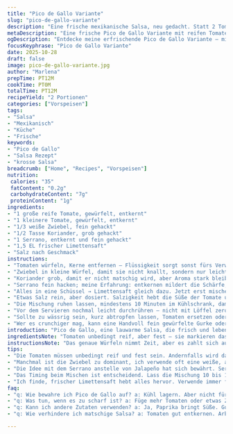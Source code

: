 ```yaml
---
title: "Pico de Gallo Variante"
slug: "pico-de-gallo-variante"
description: "Eine frische mexikanische Salsa, neu gedacht. Statt 2 Tomaten nehme ich 1 große und 1 kleinere, beide voll reif, aber mit mehr Fleischanteil. Weniger Zwiebel, etwa 1/3 einer weißen Zwiebel, damit die Schärfe nicht überfährt. Statt Jalapeño eine milde Serrano, fein gehackt, für ein wärmeres Mundgefühl. Koriander bleibt, aber nur grob gehackt, weil ich die Textur mag. Limettensaft etwas erhöht, 1,5 Esslöffel für mehr Frische. Aufbewahrt im Kühlschrank entfaltet der Geschmack sich mit kühler, aber nicht abgestandener Note. Wichtig: Alles gut vermischen, damit die Säfte sich verbinden. Kleine Neigung zum leicht süßlichen Aroma durch Tomatensortenwahl."
metaDescription: "Eine frische Pico de Gallo Variante mit reifen Tomaten und milder Serrano für den perfekten Kick. Ideal für jede mexikanische Mahlzeit."
ogDescription: "Entdecke meine erfrischende Pico de Gallo Variante – mit reifen Tomaten und mildem Serrano. Frisch und voll im Geschmack, perfekt für Partys."
focusKeyphrase: "Pico de Gallo Variante"
date: 2025-10-28
draft: false
image: pico-de-gallo-variante.jpg
author: "Marlena"
prepTime: PT12M
cookTime: PT0M
totalTime: PT12M
recipeYield: "2 Portionen"
categories: ["Vorspeisen"]
tags:
- "Salsa"
- "Mexikanisch"
- "Küche"
- "Frische"
keywords:
- "Pico de Gallo"
- "Salsa Rezept"
- "krosse Salsa"
breadcrumb: ["Home", "Recipes", "Vorspeisen"]
nutrition: 
 calories: "35"
 fatContent: "0.2g"
 carbohydrateContent: "7g"
 proteinContent: "1g"
ingredients:
- "1 große reife Tomate, gewürfelt, entkernt"
- "1 kleinere Tomate, gewürfelt, entkernt"
- "1/3 weiße Zwiebel, fein gehackt"
- "1/2 Tasse Koriander, grob gehackt"
- "1 Serrano, entkernt und fein gehackt"
- "1,5 EL frischer Limettensaft"
- "Salz nach Geschmack"
instructions:
- "Tomaten würfeln, Kerne entfernen – Flüssigkeit sorgt sonst fürs Verwaschene, besser klare Textur."
- "Zwiebel in kleine Würfel, damit sie nicht knallt, sondern nur leicht beißt."
- "Koriander grob, damit er nicht matschig wird, aber Aroma stark bleibt."
- "Serrano fein hacken; meine Erfahrung: entkernen mildert die Schärfe, aber der Geschmack bleibt."
- "Alles in eine Schüssel → Limettensaft gleich dazu. Jetzt erst mischen, sonst zerdrücken."
- "Etwas Salz rein, aber dosiert. Salzigkeit hebt die Süße der Tomate und Röstaromen hervor."
- "Die Mischung ruhen lassen, mindestens 10 Minuten im Kühlschrank, damit sich Saft verbindet und die Aromen schwingen."
- "Vor dem Servieren nochmal leicht durchrühren – nicht mit Löffel zerquetschen, bekommt sonst Bitternoten."
- "Sollte zu wässrig sein, kurz abtropfen lassen, Tomaten ersetzen oder mit frischem Limette auffrischen."
- "Wer es crunchiger mag, kann eine Handvoll fein gewürfelte Gurke oder Radieschen zufügen – gibt knackigen Kontrast."
introduction: "Pico de Gallo, eine lauwarme Salsa, die frisch und lebendig sein muss. Ich habe oft zu viel Zwiebel oder Tomate benutzt, sodass die Balance weg war. Wichtig ist der knackige Biss, das Spiel feiner Schärfe und der frische Limettenkick. Das Auge isst mit, also auf gleichmäßige Würfel achten. Man sieht sofort, ob das Verhältnis passt – zu nass, zu trocken oder die Schärfe zu dominant. Einmal probiert, will man’s immer wieder anders machen, diesmal mit Serrano, nicht Jalapeño, ein verspielter Unterschied, der mich nicht enttäuschte. Guter Pico lebt von Texturen, Timing und unbedingt einer Prise Erfahrung."
ingredientsNote: "Tomaten unbedingt reif, aber fest – sie markieren das Fundament. Wenn keine frischen reifen da, schmeckt es schnell flach. Weiße Zwiebel ursächlich für leichte Schärfe, was ich allerdings manchmal durch rote wie Romana ersetze, für mildere Süße. Statt Koriander kann auch glatte Petersilie genommen werden, aber verliert den mexikanischen Charakter. Serrano als Ersatz für Jalapeño – milder, doch nicht harmlos. Limettensaft am besten frisch, denn aus der Flasche wird es langweilig. Salzmenge variieren, viel hilft nicht viel. Kleiner Trick: Salz erst ans Ende, sonst ziehen die Zwiebeln durch und werden zu scharf. Kühlschrankruhzeit essentiell, man merkt es am Aroma. Verzichten auf Öl; Fett macht das nicht besser, aber cremig. Kein Ersetzen durch Tomatensauce oder ähnliches – falsch."
instructionsNote: "Das genaue Würfeln nimmt Zeit, aber es zahlt sich aus. Tomaten größer schneiden für Biss, nicht zu klein. Kerne entfernen ist lästig, aber notwendig, sonst wird das Ergebnis flüssig und matschig. Beim Schnippeln auf Messer achten – stumpfe Messer zerdrücken, statt schneiden, das stört. Serrano sorgfältig entkernen, Hände danach waschen, sonst brennt’s unangenehm. Zusammengeben und sofort Limettensaft, das bindet die Frische. Löffel nur sanft, da sonst das Gemüse matscht. Kühlen mindestens 10 Minuten – ich lasse meist 15, dann kommt der Geschmack richtig. Vor dem Servieren nochmal abschmecken, ggf. mehr Salz oder Limette. Sollte zu viel Flüssigkeit stehen, abgießen und separat verwenden. Wer Nachwürzen mag, sollte sich Zeit lassen, weil Aromen sich nachziehen. Nie zu früh servieren. Ich habe gelernt, die kleinen Details machen den Unterschied: Größe der Stücke, Abstimmung von Säure und Schärfe, richtiges Salz und Frische."
tips:
- "Die Tomaten müssen unbedingt reif und fest sein. Andernfalls wird das Ergebnis matschig. Ich schneide sie in gleichmäßige Würfel; das sorgt für die richtige Textur. Wenn du nicht genug frische Tomaten hast, verwende Zucchini oder Paprika. Beide geben frischen Biss, auch wenn der Geschmack anders ist. Achte darauf, dass die Zucchini in kleinsten Würfeln seid; sie bilden den richtigen Kontrast zu den Tomaten."
- "Manchmal ist die Zwiebel zu dominant, ich verwende oft eine weiße, aber manchmal auch rote. Rote Zwiebel bringt mehr Süße. Ein kleiner Trick: Schneide die Zwiebel in kleine Würfel. So wird der Geschmack sanfter und nicht so scharf. Wenn du es milder magst, nimm Frühlingszwiebeln; die passen ebenfalls gut."
- "Die Idee mit dem Serrano anstelle von Jalapeño hat sich bewährt. Serrano ist nicht ganz so scharf. Aber behalte in Aussicht: das Entkernen mindert die Schärfe. Wenn das Gewürz zu stark wird, keine Angst beim Anpassen: noch ein Stück Zwiebel oder eine Prise Zucker kann aushelfen. Achte auf die Balance von Süße, Schärfe und Frische."
- "Das Timing beim Mischen ist entscheidend. Lass die Mischung 10 bis 15 Minuten ruhen. So verbinden sich die Aromen und keiner der Zutaten maskiert die anderen. Vor dem Servieren nochmals gut durchrühren, aber sanft: zu fest und die Salsa wird zu Brei. Die Auge sollten gleichmäßige Würfel sehen, schau genau hin, wie die Texturen aufeinander reagieren."
- "Ich finde, frischer Limettensaft hebt alles hervor. Verwende immer frische Limetten; aus der Flasche wird das Aroma flach. Für zusätzlichen Geschmack: Schale der Limette abreiben und hinzufügen. Sie bringt die Frische hervor. Aber vorausschauend dosieren; zu viel ist schnell zu intensiv. Statt Limette kannst du auch Zitronensaft verwenden – eine andere Art von Frische."
faq:
- "q: Wie bewahre ich Pico de Gallo auf? a: Kühl lagern. Aber nicht für lange Zeit; wird matschig. Am besten innerhalb von zwei Tagen verbrauchen. Abgießen, wenn zu wässrig; Flüssigkeit zieht dann weg."
- "q: Was tun, wenn es zu scharf ist? a: Füge mehr Tomaten oder etwas Zucker hinzu. Oder etwas Joghurt als Beilage servieren; mindert die Schärfe und gibt Creaminess. Alle Aromen verbindet sich besser."
- "q: Kann ich andere Zutaten verwenden? a: Ja, Paprika bringt Süße. Gurke oder Radieschen für knackige Textur. Zucchini als Tomatenaustausch ist auch möglich. Variationen sind toll für neue Geschmäcker."
- "q: Wie verhindere ich matschige Salsa? a: Tomaten gut entkernen. Arbeit mit frischen, festen Zutaten ist wichtig. Wenn nötig, noch abtropfen lassen. Dazu unbedingt schnell kühl stellen, sonst wird alles flüssig."

---
```

